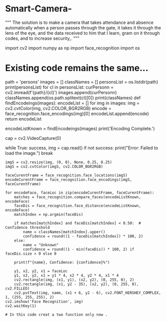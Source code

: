 # Smart-Camera-
"""
The solution is to make a camera that takes attendance  and absence automatically when a person passes  through the gate, it takes it through the lens of the eye,  and the data received to him that I learn, gram on it through codes, and to increase security,.
"""

import cv2
import numpy as np
import face_recognition
import os
# Existing code remains the same...
path = 'persons'
images = []
classNames = []
personsList = os.listdir(path)
print(personsList)
for cl in personsList:
    curPersonn = cv2.imread(f'{path}/{cl}')
    images.append(curPersonn)
    classNames.append(os.path.splitext(cl)[0])
print(classNames)
def findEncodeings(images):
    encodeList = []
    for img in images:
        img = cv2.cvtColor(img, cv2.COLOR_BGR2RGB)
        encode = face_recognition.face_encodings(img)[0]
        encodeList.append(encode)
    return encodeList

encodeListKnown = findEncodeings(images)
print('Encoding Complete.')

cap = cv2.VideoCapture(0)

while True:
    success, img = cap.read()
    if not success:
        print("Error: Failed to load the image.")
        break

    imgS = cv2.resize(img, (0, 0), None, 0.25, 0.25)
    imgS = cv2.cvtColor(imgS, cv2.COLOR_BGR2RGB)

    faceCurentFrame = face_recognition.face_locations(imgS)
    encodeCurentFrame = face_recognition.face_encodings(imgS, faceCurentFrame)

    for encodeFace, faceLoc in zip(encodeCurentFrame, faceCurentFrame):
        matches = face_recognition.compare_faces(encodeListKnown, encodeFace)
        faceDis = face_recognition.face_distance(encodeListKnown, encodeFace)
        matchIndex = np.argmin(faceDis)

        if matches[matchIndex] and faceDis[matchIndex] < 0.50:  # Confidence threshold
            name = classNames[matchIndex].upper()
            confidence = round((1 - faceDis[matchIndex]) * 100, 2)
        else:
            name = "Unknown"
            confidence = round((1 - min(faceDis)) * 100, 2) if faceDis.size > 0 else 0

        print(f"{name}, Confidence: {confidence}%")

        y1, x2, y2, x1 = faceLoc
        y1, x2, y2, x1 = y1 * 4, x2 * 4, y2 * 4, x1 * 4
        cv2.rectangle(img, (x1, y1), (x2, y2), (0, 255, 0), 2)
        cv2.rectangle(img, (x1, y2 - 35), (x2, y2), (0, 255, 0), cv2.FILLED)
        cv2.putText(img, name, (x1 + 6, y2 - 6), cv2.FONT_HERSHEY_COMPLEX, 1, (255, 255, 255), 2)
    cv2.imshow('Face Recognition', img)
    cv2.waitKey(1)

    # In this code creat a two function only now .
